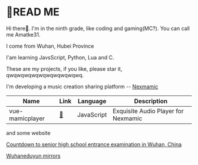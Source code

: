 # 📕READ ME

Hi there👋. I'm in the ninth grade, like coding and gaming(MC?). You can call me Amatke31.

I come from Wuhan, Hubei Province

I'am learning JavsScript, Python, Lua and C.

These are my projects, if you like, please star it, qwqwqwqwqwqwqwqwqwqwq.

I'm developing a music creation sharing platform -- [Nexmamic](https://music.maftert.com)

|Name|Link|Language|Description|
|-|-|-|-|
|vue-mamicplayer|[🔗](https://github.com/Nexmamic/vue-mamicplayer)|JavaScript|Exquisite Audio Player for Nexmamic|

and some website

[Countdown to senior high school entrance examination in Wuhan, China](https://amatke31.github.io/time/hsee)

[Wuhaneduyun mirrors](https://amatke31.github.io/mirror)
